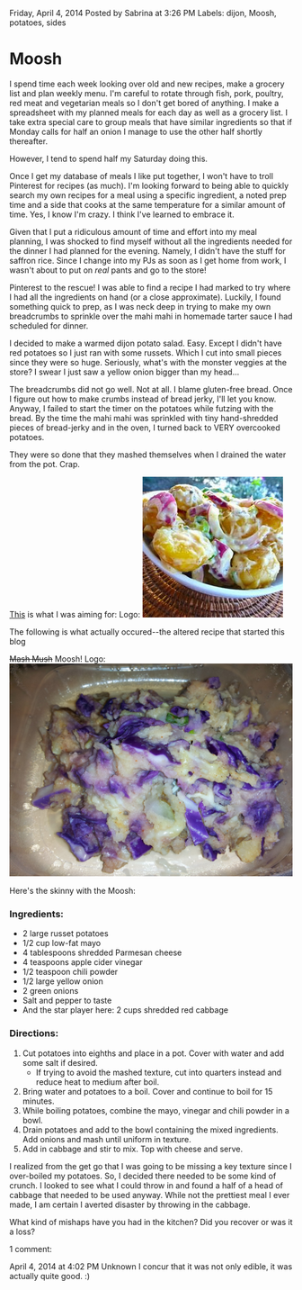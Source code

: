 Friday, April 4, 2014
Posted by Sabrina at 3:26 PM
Labels: dijon, Moosh, potatoes, sides 


# Moosh
I spend time each week looking over old and new recipes, make a grocery list and plan weekly menu. I'm careful to rotate through fish, pork, poultry, red meat and vegetarian meals so I don't get bored of anything. I make a spreadsheet with my planned meals for each day as well as a grocery list. I take extra special care to group meals that have similar ingredients so that if Monday calls for half an onion I manage to use the other half shortly thereafter.

However, I tend to spend half my Saturday doing this.

Once I get my database of meals I like put together, I won't have to troll Pinterest for recipes (as much). I'm looking forward to being able to quickly search my own recipes for a meal using a specific ingredient, a noted prep time and a side that cooks at the same temperature for a similar amount of time. Yes, I know I'm crazy. I think I've learned to embrace it.

Given that I put a ridiculous amount of time and effort into my meal planning, I was shocked to find myself without all the ingredients needed for the dinner I had planned for the evening. Namely, I didn't have the stuff for saffron rice. Since I change into my PJs as soon as I get home from work, I wasn't about to put on _real_ pants and go to the store!

Pinterest to the rescue! I was able to find a recipe I had marked to try where I had all the ingredients on hand (or a close approximate). Luckily, I found something quick to prep, as I was neck deep in trying to make my own breadcrumbs to sprinkle over the mahi mahi in homemade tarter sauce I had scheduled for dinner.

I decided to make a warmed dijon potato salad. Easy. Except I didn't have red potatoes so I just ran with some russets. Which I cut into small pieces since they were so huge. Seriously, what's with the monster veggies at the store? I swear I just saw a yellow onion bigger than my head...

The breadcrumbs did not go well. Not at all. I blame gluten-free bread. Once I figure out how to make crumbs instead of bread jerky, I'll let you know.  Anyway, I failed to start the timer on the potatoes while futzing with the bread. By the time the mahi mahi was sprinkled with tiny hand-shredded pieces of bread-jerky and in the oven, I turned back to VERY overcooked potatoes.

They were so done that they mashed themselves when I drained the water from the pot. Crap.

[This](https://www.allrecipes.com/recipe/228116/warm-dijon-potato-salad/ "Warm Dijon Potato Salad recipe") is what I was aiming for:
<recipe pic>
Logo: ![Alt](/media/Dijon-tater-salad.jpg "recipe pic")

The following is what actually occured--the altered recipe that started this blog

~~Mash Mush~~ Moosh!
<moosh pic>
Logo: ![Alt](/media/20140307_131005.jpg "moosh pic")

Here's the skinny with the Moosh:

### Ingredients:

* 2 large russet potatoes
* 1/2 cup low-fat mayo
* 4 tablespoons shredded Parmesan cheese
* 4 teaspoons apple cider vinegar
* 1/2 teaspoon chili powder
* 1/2 large yellow onion
* 2 green onions
* Salt and pepper to taste
* And the star player here: 2 cups shredded red cabbage

### Directions:

1. Cut potatoes into eighths and place in a pot. Cover with water and add some salt if desired.
      * If trying to avoid the mashed texture, cut into quarters instead and reduce heat to medium after boil.
2. Bring water and potatoes to a boil. Cover and continue to boil for 15 minutes.
3. While boiling potatoes, combine the mayo, vinegar and chili powder in a bowl.
4. Drain potatoes and add to the bowl containing the mixed ingredients. Add onions and mash until uniform in texture. 
5. Add in cabbage and stir to mix. Top with cheese and serve. 

I realized from the get go that I was going to be missing a key texture since I over-boiled my potatoes. So, I decided there needed to be some kind of crunch. I looked to see what I could throw in and found a half of a head of cabbage that needed to be used anyway. While not the prettiest meal I ever made, I am certain I averted disaster by throwing in the cabbage.

What kind of mishaps have you had in the kitchen? Did you recover or was it a loss?




 







1 comment:

April 4, 2014 at 4:02 PM
Unknown
I concur that it was not only edible, it was actually quite good. :)
